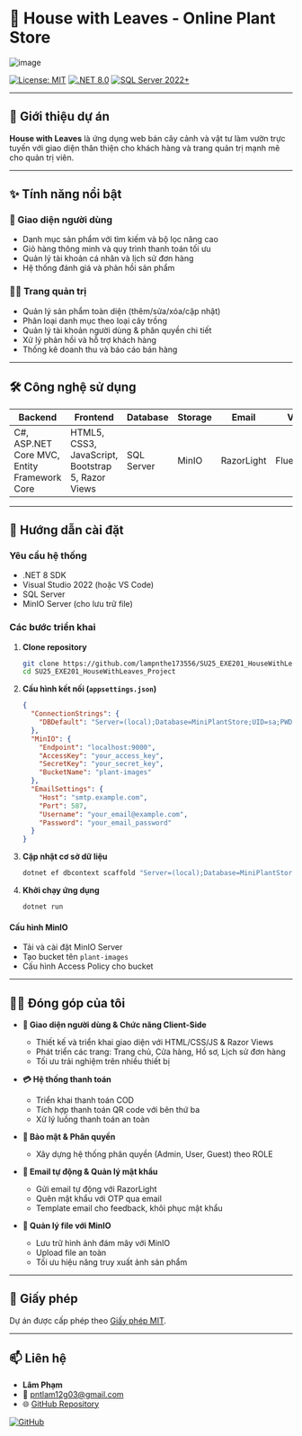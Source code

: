 # 🌿 House with Leaves - Online Plant Store

![image](https://github.com/user-attachments/assets/4ac8bca7-c137-4781-87e7-6262eac83318)

[![License: MIT](https://img.shields.io/badge/License-MIT-yellow.svg)](LICENSE)
[![.NET 8.0](https://img.shields.io/badge/.NET-8.0-blue.svg)]()
[![SQL Server 2022+](https://img.shields.io/badge/SQL_Server-2022+-CC2927.svg?logo=microsoft-sql-server)]()

---

## 📜 Giới thiệu dự án

**House with Leaves** là ứng dụng web bán cây cảnh và vật tư làm vườn trực tuyến với giao diện thân thiện cho khách hàng và trang quản trị mạnh mẽ cho quản trị viên.

---

## ✨ Tính năng nổi bật

### 🛒 Giao diện người dùng
- Danh mục sản phẩm với tìm kiếm và bộ lọc nâng cao
- Giỏ hàng thông minh và quy trình thanh toán tối ưu
- Quản lý tài khoản cá nhân và lịch sử đơn hàng
- Hệ thống đánh giá và phản hồi sản phẩm

### 👨‍💻 Trang quản trị
- Quản lý sản phẩm toàn diện (thêm/sửa/xóa/cập nhật)
- Phân loại danh mục theo loại cây trồng
- Quản lý tài khoản người dùng & phân quyền chi tiết
- Xử lý phản hồi và hỗ trợ khách hàng
- Thống kê doanh thu và báo cáo bán hàng

---

## 🛠️ Công nghệ sử dụng

| Backend            | Frontend                           | Database   | Storage | Email         | Validation       | Tools                        |
|--------------------|------------------------------------|------------|---------|---------------|------------------|------------------------------|
| C#, ASP.NET Core MVC, Entity Framework Core | HTML5, CSS3, JavaScript, Bootstrap 5, Razor Views | SQL Server | MinIO   | RazorLight     | FluentValidation | Visual Studio, Git, Postman  |

---

## 🚀 Hướng dẫn cài đặt

### **Yêu cầu hệ thống**
- .NET 8 SDK
- Visual Studio 2022 (hoặc VS Code)
- SQL Server
- MinIO Server (cho lưu trữ file)

### **Các bước triển khai**

1. **Clone repository**
    ```bash
    git clone https://github.com/lampnthe173556/SU25_EXE201_HouseWithLeaves_Project.git
    cd SU25_EXE201_HouseWithLeaves_Project
    ```

2. **Cấu hình kết nối (`appsettings.json`)**
    ```json
    {
      "ConnectionStrings": {
        "DBDefault": "Server=(local);Database=MiniPlantStore;UID=sa;PWD=your_password;TrustServerCertificate=True"
      },
      "MinIO": {
        "Endpoint": "localhost:9000",
        "AccessKey": "your_access_key",
        "SecretKey": "your_secret_key",
        "BucketName": "plant-images"
      },
      "EmailSettings": {
        "Host": "smtp.example.com",
        "Port": 587,
        "Username": "your_email@example.com",
        "Password": "your_email_password"
      }
    }
    ```

3. **Cập nhật cơ sở dữ liệu**
    ```bash
    dotnet ef dbcontext scaffold "Server=(local);Database=MiniPlantStore;UID=sa;PWD=lamlam276762;TrustServerCertificate=True" Microsoft.EntityFrameworkCore.SqlServer --output-dir Models
    ```

4. **Khởi chạy ứng dụng**
    ```bash
    dotnet run
    ```

#### **Cấu hình MinIO**
- Tải và cài đặt MinIO Server
- Tạo bucket tên `plant-images`
- Cấu hình Access Policy cho bucket

---

## 🧑‍💻 Đóng góp của tôi

- **🎨 Giao diện người dùng & Chức năng Client-Side**
    - Thiết kế và triển khai giao diện với HTML/CSS/JS & Razor Views
    - Phát triển các trang: Trang chủ, Cửa hàng, Hồ sơ, Lịch sử đơn hàng
    - Tối ưu trải nghiệm trên nhiều thiết bị

- **💳 Hệ thống thanh toán**
    - Triển khai thanh toán COD
    - Tích hợp thanh toán QR code với bên thứ ba
    - Xử lý luồng thanh toán an toàn

- **🔐 Bảo mật & Phân quyền**
    - Xây dựng hệ thống phân quyền (Admin, User, Guest) theo ROLE

- **📧 Email tự động & Quản lý mật khẩu**
    - Gửi email tự động với RazorLight
    - Quên mật khẩu với OTP qua email
    - Template email cho feedback, khôi phục mật khẩu

- **📂 Quản lý file với MinIO**
    - Lưu trữ hình ảnh đám mây với MinIO
    - Upload file an toàn
    - Tối ưu hiệu năng truy xuất ảnh sản phẩm

---

## 📄 Giấy phép

Dự án được cấp phép theo [Giấy phép MIT](LICENSE).

---

## 📫 Liên hệ

- **Lâm Phạm**
- 📧 pntlam12g03@gmail.com
- 🌐 [GitHub Repository](https://github.com/lampnthe173556/SU25_EXE201_HouseWithLeaves_Project)

[![GitHub](https://img.shields.io/badge/GitHub-Repository-181717?style=for-the-badge&logo=github)](https://github.com/lampnthe173556/SU25_EXE201_HouseWithLeaves_Project)
